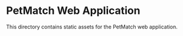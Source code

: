 # PetMatch Web Application

This directory contains static assets for the PetMatch web application.
